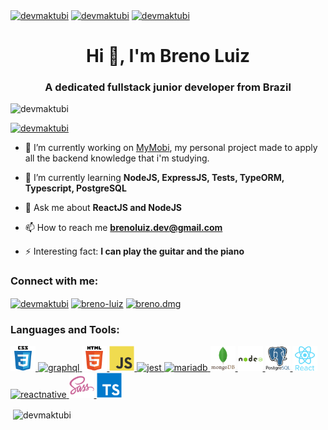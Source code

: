 <a href="https://github.com/DevMaktubi/DevMaktubi/tree/README-BR" target="blank"><img align="center" src="https://image.flaticon.com/icons/png/512/330/330430.png" alt="devmaktubi" height="40" width="40" /></a>
<a href="https://github.com/DevMaktubi/DevMaktubi" target="blank"><img align="center" src="https://image.flaticon.com/icons/png/512/330/330459.png" alt="devmaktubi" height="40" width="40" /></a>
<a href="https://github.com/DevMaktubi/DevMaktubi/tree/README-FR" target="blank"><img align="center" src="https://image.flaticon.com/icons/png/512/330/330490.png" alt="devmaktubi" height="40" width="40" /></a>

<h1 align="center">Hi 👋, I'm Breno Luiz</h1>
<h3 align="center">A dedicated fullstack junior developer from Brazil</h3>

<p align="left"> <img src="https://komarev.com/ghpvc/?username=devmaktubi&label=Profile%20views&color=0e75b6&style=flat" alt="devmaktubi" /> </p>

<p align="left"> <a href="https://github.com/ryo-ma/github-profile-trophy"><img src="https://github-profile-trophy.vercel.app/?username=devmaktubi" alt="devmaktubi" /></a> </p>

- 🔭 I’m currently working on [MyMobi](https://github.com/DevMaktubi/MyMobiBackend), my personal project made to apply all the backend knowledge that i'm studying.

- 🌱 I’m currently learning **NodeJS, ExpressJS, Tests, TypeORM, Typescript, PostgreSQL**

- 💬 Ask me about **ReactJS and NodeJS**

- 📫 How to reach me **brenoluiz.dev@gmail.com**

- ⚡ Interesting fact: **I can play the guitar and the piano**

<h3 align="left">Connect with me:</h3>
<p align="left">
<a href="https://dev.to/devmaktubi" target="blank"><img align="center" src="https://cdn.jsdelivr.net/npm/simple-icons@3.0.1/icons/dev-dot-to.svg" alt="devmaktubi" height="30" width="40" /></a>
<a href="https://linkedin.com/in/breno-luiz" target="blank"><img align="center" src="https://raw.githubusercontent.com/rahuldkjain/github-profile-readme-generator/master/src/images/icons/Social/linked-in-alt.svg" alt="breno-luiz" height="30" width="40" /></a>
<a href="https://instagram.com/breno.dmg" target="blank"><img align="center" src="https://raw.githubusercontent.com/rahuldkjain/github-profile-readme-generator/master/src/images/icons/Social/instagram.svg" alt="breno.dmg" height="30" width="40" /></a>
</p>

<h3 align="left">Languages and Tools:</h3>
<p align="left"> <a href="https://www.w3schools.com/css/" target="_blank"> <img src="https://raw.githubusercontent.com/devicons/devicon/master/icons/css3/css3-original-wordmark.svg" alt="css3" width="40" height="40"/> </a> <a href="https://graphql.org" target="_blank"> <img src="https://www.vectorlogo.zone/logos/graphql/graphql-icon.svg" alt="graphql" width="40" height="40"/> </a> <a href="https://www.w3.org/html/" target="_blank"> <img src="https://raw.githubusercontent.com/devicons/devicon/master/icons/html5/html5-original-wordmark.svg" alt="html5" width="40" height="40"/> </a> <a href="https://developer.mozilla.org/en-US/docs/Web/JavaScript" target="_blank"> <img src="https://raw.githubusercontent.com/devicons/devicon/master/icons/javascript/javascript-original.svg" alt="javascript" width="40" height="40"/> </a> <a href="https://jestjs.io" target="_blank"> <img src="https://www.vectorlogo.zone/logos/jestjsio/jestjsio-icon.svg" alt="jest" width="40" height="40"/> </a> <a href="https://mariadb.org/" target="_blank"> <img src="https://www.vectorlogo.zone/logos/mariadb/mariadb-icon.svg" alt="mariadb" width="40" height="40"/> </a> <a href="https://www.mongodb.com/" target="_blank"> <img src="https://raw.githubusercontent.com/devicons/devicon/master/icons/mongodb/mongodb-original-wordmark.svg" alt="mongodb" width="40" height="40"/> </a> <a href="https://nodejs.org" target="_blank"> <img src="https://raw.githubusercontent.com/devicons/devicon/master/icons/nodejs/nodejs-original-wordmark.svg" alt="nodejs" width="40" height="40"/> </a> <a href="https://www.postgresql.org" target="_blank"> <img src="https://raw.githubusercontent.com/devicons/devicon/master/icons/postgresql/postgresql-original-wordmark.svg" alt="postgresql" width="40" height="40"/> </a> <a href="https://reactjs.org/" target="_blank"> <img src="https://raw.githubusercontent.com/devicons/devicon/master/icons/react/react-original-wordmark.svg" alt="react" width="40" height="40"/> </a> <a href="https://reactnative.dev/" target="_blank"> <img src="https://reactnative.dev/img/header_logo.svg" alt="reactnative" width="40" height="40"/> </a> <a href="https://sass-lang.com" target="_blank"> <img src="https://raw.githubusercontent.com/devicons/devicon/master/icons/sass/sass-original.svg" alt="sass" width="40" height="40"/> </a> <a href="https://www.typescriptlang.org/" target="_blank"> <img src="https://raw.githubusercontent.com/devicons/devicon/master/icons/typescript/typescript-original.svg" alt="typescript" width="40" height="40"/> </a> </p>

<p>&nbsp;<img align="center" src="https://github-readme-stats.vercel.app/api?username=devmaktubi&show_icons=true&locale=en&theme=synthwave" alt="devmaktubi" /></p>
